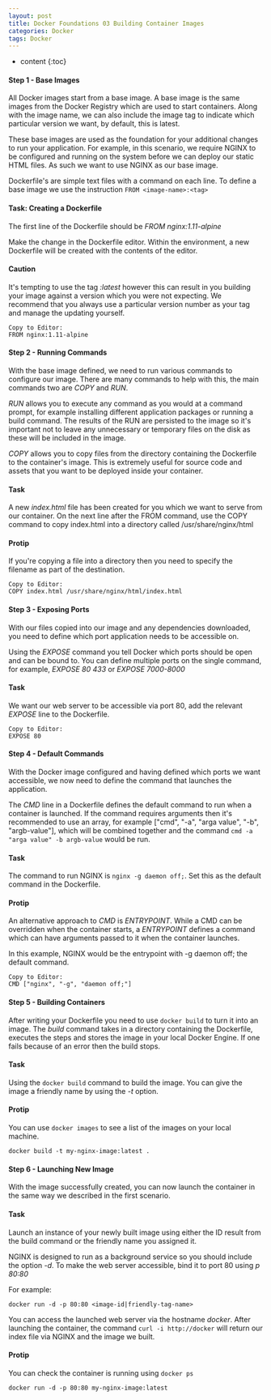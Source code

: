 ```yaml
---
layout: post
title: Docker Foundations 03 Building Container Images 
categories: Docker
tags: Docker
---
```


* content
{:toc}



#### Step 1 - Base Images

All Docker images start from a base image. A base image is the 
same images from the Docker Registry which are used to start containers.
 Along with the image name, we can also include the image tag to 
indicate which particular version we want, by default, this is latest.

These base images are used as the foundation for your additional 
changes to run your application. For example, in this scenario, we 
require NGINX to be configured and running on the system before we can 
deploy our static HTML files. As such we want to use NGINX as our base 
image.

Dockerfile's are simple text files with a command on each line. To define a base image we use the instruction `FROM <image-name>:<tag>`

#### Task: Creating a Dockerfile

The first line of the Dockerfile should be *FROM nginx:1.11-alpine*

Make the change in the Dockerfile editor. Within the environment, a 
new Dockerfile will be created with the contents of the editor.

#### Caution

It's tempting to use the tag *:latest* however this can result
 in you building your image against a version which you were not 
expecting. We recommend that you always use a particular version number 
as your tag and manage the updating yourself.

    Copy to Editor: 
    FROM nginx:1.11-alpine


        
        
        

#### Step 2 - Running Commands

With the base image defined, we need to run various commands to
 configure our image. There are many commands to help with this, the 
main commands two are *COPY* and *RUN*.

*RUN <command>* allows you to execute any command as you
 would at a command prompt, for example installing different application
 packages or running a build command. The results of the RUN are 
persisted to the image so it's important not to leave any unnecessary or
 temporary files on the disk as these will be included in the image.

*COPY <src> <dest>* allows you to copy files from 
the directory containing the Dockerfile to the container's image. This 
is extremely useful for source code and assets that you want to be 
deployed inside your container.

#### Task

A new *index.html* file has been created for you which we want
 to serve from our container. On the next line after the FROM command, 
use the COPY command to copy index.html into a directory called 
/usr/share/nginx/html

#### Protip

If you're copying a file into a directory then you need to specify the filename as part of the destination.

    Copy to Editor:
    COPY index.html /usr/share/nginx/html/index.html


        
        
        

#### Step 3 - Exposing Ports

With our files copied into our image and any dependencies 
downloaded, you need to define which port application needs to be 
accessible on.

Using the *EXPOSE <port>* command you tell Docker which 
ports should be open and can be bound to. You can define multiple ports 
on the single command, for example, *EXPOSE 80 433* or *EXPOSE 7000-8000*

#### Task

We want our web server to be accessible via port 80, add the relevant *EXPOSE* line to the Dockerfile.

    Copy to Editor:
    EXPOSE 80


        
        
        

#### Step 4 - Default Commands

With the Docker image configured and having defined which ports
 we want accessible, we now need to define the command that launches the
 application.

The *CMD* line in a Dockerfile defines the default command to 
run when a container is launched. If the command requires arguments then
 it's recommended to use an array, for example ["cmd", "-a", "arga 
value", "-b", "argb-value"], which will be combined together and the 
command `cmd -a "arga value" -b argb-value` would be run.

#### Task

The command to run NGINX is `nginx -g daemon off;`.  Set this as the default command in the Dockerfile.

#### Protip

An alternative approach to *CMD* is *ENTRYPOINT*. While a CMD can be overridden when the container starts, a *ENTRYPOINT* defines a command which can have arguments passed to it when the container launches. 

In this example, NGINX would be the entrypoint with -g daemon off; the default command.

    Copy to Editor:
    CMD ["nginx", "-g", "daemon off;"]


        
        
        

#### Step 5 - Building Containers

After writing your Dockerfile you need to use `docker build` to turn it into an image. The *build*
 command takes in a directory containing the Dockerfile, executes the 
steps and stores the image in your local Docker Engine. If one fails 
because of an error then the build stops.

#### Task

Using the `docker build` command to build the image. You can give the image a friendly name by using the *-t <name>* option.

#### Protip

You can use `docker images` to see a list of the images on your local machine.

`docker build -t my-nginx-image:latest .`


        
        
        

#### Step 6 - Launching New Image

With the image successfully created, you can now launch the container in the same way we described in the first scenario.

#### Task

Launch an instance of your newly built image using either the ID 
result from the build command or the friendly name you assigned it.

NGINX is designed to run as a background service so you should include the option *-d*.  To make the web server accessible, bind it to port 80 using *p 80:80*

For example:

`docker run -d -p 80:80 <image-id|friendly-tag-name>`

You can access the launched web server via the hostname *docker*. After launching the container, the command `curl -i http://docker` will return our index file via NGINX and the image we built.

#### Protip

You can check the container is running using `docker ps`

`docker run -d -p 80:80 my-nginx-image:latest`


      